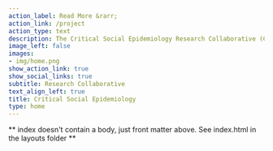 ```yaml
---
action_label: Read More &rarr;
action_link: /project
action_type: text
description: The Critical Social Epidemiology Research Collaborative (CSE) is led by [Seth J. Prins](/people/seth), PhD MPH, Assistant Professor of Epidemiology and Sociomedical Sciences at Columbia University's Mailman School of Public Health. We study how political-economic arrangements, power relations, racialized class conflict, and various forms of social control affect population health. Our research concerns intersecting systems of racialized domination, exploitation, and oppression. Currently, CSE's work focuses on the 1) collateral public health consequences of mass criminalization, mass incarceration, and the school-to-prison pipeline, and 2) how the division and structure of labor influence mental health and substance use.     
image_left: false
images:
- img/home.png
show_action_link: true
show_social_links: true
subtitle: Research Collaborative
text_align_left: true
title: Critical Social Epidemiology
type: home
---
```


** index doesn't contain a body, just front matter above.
See index.html in the layouts folder **
